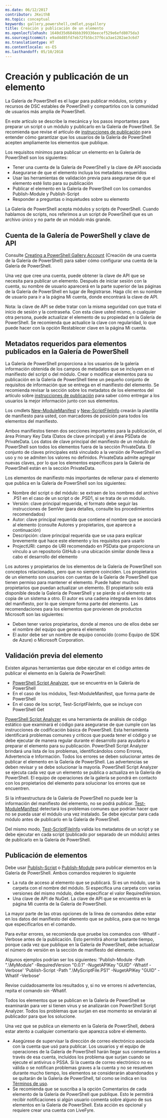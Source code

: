 ```yaml
---
ms.date: 06/12/2017
contributor: JKeithB
ms.topic: conceptual
keywords: gallery,powershell,cmdlet,psgallery
title: Creación y publicación de un elemento
ms.openlocfilehash: 1640d35d684bbb399336eecef529e6efd8075da3
ms.sourcegitcommit: e9ad4d85fd7eb72fb5bc37f6ca3ae1282ae3c6d7
ms.translationtype: HT
ms.contentlocale: es-ES
ms.lasthandoff: 05/10/2018
---
```

# <a name="creating-and-publishing-an-item"></a>Creación y publicación de un elemento

La Galería de PowerShell es el lugar para publicar módulos, scripts y recursos de DSC estables de PowerShell y compartirlos con la comunidad de usuarios más amplia de PowerShell.

En este artículo se describe la mecánica y los pasos importantes para preparar un script o un módulo y publicarlo en la Galería de PowerShell.
Se recomienda que revise el artículo de [instrucciones de publicación](https://msdn.microsoft.com/en-us/powershell/gallery/psgallery/psgallery-PublishingGuidelines) para entender cómo garantizar que los usuarios de la Galería de PowerShell acepten ampliamente los elementos que publique.

Los requisitos mínimos para publicar un elemento en la Galería de PowerShell son los siguientes:

- Tener una cuenta de la Galería de PowerShell y la clave de API asociada
- Asegurarse de que el elemento incluya los metadatos requeridos
- Usar las herramientas de validación previa para asegurarse de que el elemento esté listo para su publicación
- Publicar el elemento en la Galería de PowerShell con los comandos Publish-Module y Publish-Script
- Responder a preguntas o inquietudes sobre su elemento

La Galería de PowerShell acepta módulos y scripts de PowerShell.
Cuando hablamos de scripts, nos referimos a un script de PowerShell que es un archivo único y no parte de un módulo más grande.

## <a name="powershell-gallery-account-and-api-key"></a>Cuenta de la Galería de PowerShell y clave de API

Consulte [Creating a PowerShell Gallery Account](https://msdn.microsoft.com/en-us/powershell/gallery/psgallery/psgallery_creating_an_account) (Creación de una cuenta de la Galería de PowerShell) para saber cómo configurar una cuenta de la Galería de PowerShell.

Una vez que cree una cuenta, puede obtener la clave de API que se necesita para publicar un elemento.
Después de iniciar sesión con la cuenta, su nombre de usuario aparecerá en la parte superior de las páginas de la Galería de PowerShell en lugar de Registrarse.
Haga clic en su nombre de usuario para ir a la página Mi cuenta, donde encontrará la clave de API.

Nota: la clave de API se debe tratar con la misma seguridad con que trata el inicio de sesión y la contraseña.
Con esta clave usted mismo, o cualquier otra persona, puede actualizar el elemento de su propiedad en la Galería de PowerShell.
Se recomienda que actualice la clave con regularidad, lo que puede hacer con la opción Restablecer clave en la página Mi cuenta.

## <a name="required-metadata-for-items-published-to-the-powershell-gallery"></a>Metadatos requeridos para elementos publicados en la Galería de PowerShell

La Galería de PowerShell proporciona a los usuarios de la galería información obtenida de los campos de metadatos que se incluyen en el manifiesto del script o del módulo.
Crear o modificar elementos para su publicación en la Galería de PowerShell tiene un pequeño conjunto de requisitos de información que se entrega en el manifiesto del elemento.
Se recomienda revisar la sección sobre los metadatos de los elementos del artículo sobre [instrucciones de publicación](https://msdn.microsoft.com/en-us/powershell/gallery/psgallery/psgallery-PublishingGuidelines) para saber cómo entregar a los usuarios la mejor información junto con sus elementos.

Los cmdlets [New-ModuleManifest](https://msdn.microsoft.com/en-us/powershell/gallery/psget/module/ModuleManifest-Reference) y [New-ScriptFileInfo](https://msdn.microsoft.com/en-us/powershell/gallery/psget/script/psget_new-scriptfileinfo) crearán la plantilla de manifiesto para usted, con marcadores de posición para todos los elementos del manifiesto.

Ambos manifiestos tienen dos secciones importantes para la publicación, el área Primary Key Data (Datos de clave principal) y el área PSData de PrivateData. Los datos de clave principal del manifiesto de un módulo de PowerShell son todos los elementos fuera de la sección PrivateData.
El conjunto de claves principales está vinculado a la versión de PowerShell en uso y no se admiten los valores no definidos.
PrivateData admite agregar nuevas claves, por lo que los elementos específicos para la Galería de PowerShell están en la sección PrivateData.


Los elementos de manifiesto más importantes de rellenar para el elemento que publica en la Galería de PowerShell son los siguientes:

- Nombre del script o del módulo: se extraen de los nombres del archivo .PS1 en el caso de un script o de .PSD1, si se trata de un módulo.
- Versión: clave principal requerida, el formato debe seguir las instrucciones de SemVer (para detalles, consulte los procedimientos recomendados)
- Autor: clave principal requerida que contiene el nombre que se asociará al elemento (consulte Autores y propietarios, que aparece a continuación)
- Descripción: clave principal requerida que se usa para explicar brevemente qué hace este elemento y los requisitos para usarlo
- ProjectURI: campo de URI recomendado en PSData que proporciona un vínculo a un repositorio GitHub o una ubicación similar donde lleva a cabo el desarrollo del elemento

Los autores y propietarios de los elementos de la Galería de PowerShell son conceptos relacionados, pero que no siempre coinciden.
Los propietarios de un elemento son usuarios con cuentas de la Galería de PowerShell que tienen permiso para mantener el elemento. Puede haber muchos propietarios que puedan actualizar un elemento.
El propietario solo está disponible desde la Galería de PowerShell y se pierde si el elemento se copia de un sistema a otro.
El autor es una cadena integrada en los datos del manifiesto, por lo que siempre forma parte del elemento.
Las recomendaciones para los elementos que provienen de productos Microsoft son las siguientes:

- Deben tener varios propietarios, donde al menos uno de ellos debe ser el nombre del equipo que genera el elemento
- El autor debe ser un nombre de equipo conocido (como Equipo de SDK de Azure) o Microsoft Corporation.


## <a name="pre-validate-your-item"></a>Validación previa del elemento

Existen algunas herramientas que debe ejecutar en el código antes de publicar el elemento en la Galería de PowerShell:

- [PowerShell Script Analyzer](https://www.powershellgallery.com/packages/PSScriptAnalyzer/), que se encuentra en la Galería de PowerShell
- En el caso de los módulos, Test-ModuleManifest, que forma parte de PowerShell
- En el caso de los script, Test-ScriptFileInfo, que se incluye con PowerShell Get

[PowerShell Script Analyzer](https://www.powershellgallery.com/packages/PSScriptAnalyzer/) es una herramienta de análisis de código estático que examinará el código para asegurarse de que cumple con las instrucciones de codificación básica de PowerShell. Esta herramienta identificará problemas comunes y críticos que pueda tener el código y se debe ejecutar de manera regular durante el desarrollo para ayudarlo a preparar el elemento para su publicación.
PowerShell Script Analyzer brindará una lista de los problemas, identificándolos como Errores, Advertencia e Información.
Todos los errores se deben solucionar antes de publicar el elemento en la Galería de PowerShell. Las advertencias se deben revisar y se debe solucionar la mayoría.
PowerShell Script Analyzer se ejecuta cada vez que un elemento se publica o actualiza en la Galería de PowerShell.
El equipo de operaciones de la galería se pondrá en contacto con los propietarios del elemento para solucionar los errores que se encuentren.

Si la infraestructura de la Galería de PowerShell no puede leer la información del manifiesto del elemento, no se podrá publicar.
[Test-ModuleManifest](https://msdn.microsoft.com/en-us/powershell/reference/5.1/microsoft.powershell.core/test-modulemanifest) detectará los problemas comunes que podrían hacer que no se pueda usar el módulo una vez instalado. Se debe ejecutar para cada módulo antes de publicarlo en la Galería de PowerShell.

Del mismo modo, [Test-ScriptFileInfo](https://msdn.microsoft.com/en-us/powershell/gallery/psget/script/psget_test-scriptfileinfo) valida los metadatos de un script y se debe ejecutar en cada script (publicado por separado de un módulo) antes de publicarlo en la Galería de PowerShell.


## <a name="publishing-items"></a>Publicación de elementos

Debe usar [Publish-Script](https://msdn.microsoft.com/en-us/powershell/gallery/psget/script/psget_publish-script) o [Publish-Module](https://msdn.microsoft.com/en-us/powershell/gallery/psget/module/psget_publish-module) para publicar elementos en la Galería de PowerShell.
Ambos comandos requieren lo siguiente

- La ruta de acceso al elemento que se publicará. Si es un módulo, use la carpeta con el nombre del módulo. Si especifica una carpeta con varias versiones del mismo módulo, debe especificar el valor RequiredVersion.
- Una clave de API de NuGet. La clave de API que se encuentra en la página Mi cuenta de la Galería de PowerShell.

La mayor parte de las otras opciones de la línea de comandos debe estar en los datos del manifiesto del elemento que se publica, para que no tenga que especificarlos en el comando.

Para evitar errores, se recomienda que pruebe los comandos con -Whatif -Verbose antes de la publicación.
Esto permitirá ahorrar bastante tiempo, porque cada vez que publique en la Galería de PowerShell, debe actualizar el número de versión en la sección de manifiesto del elemento.

Algunos ejemplos podrían ser los siguientes: 'Publish-Module -Path ".\MyModule" -RequiredVersion "0.0.1" -NugetAPIKey "GUID" -Whatif -Verbose' 'Publish-Script -Path ".\MyScriptFile.PS1" -NugetAPIKey "GUID" -Whatif -Verbose'

Revise cuidadosamente los resultados y, si no ve errores ni advertencias, repita el comando sin -Whatif.

Todos los elementos que se publican en la Galería de PowerShell se examinarán para ver si tienen virus y se analizarán con PowerShell Script Analyzer.
Todos los problemas que surjan en ese momento se enviarán al publicador para que los solucione.

Una vez que se publica un elemento en la Galería de PowerShell, deberá estar atento a cualquier comentario que aparezca sobre el elemento.

- Asegúrese de supervisar la dirección de correo electrónico asociada con la cuenta que usó para publicar.
Los usuarios y el equipo de operaciones de la Galería de PowerShell harán llegar sus comentarios a través de esa cuenta, incluidos los problema que surjan cuando se ejecute el antivirus o PSSA.
Si la cuenta de correo electrónico no es válida o se notifican problemas graves a la cuenta y no se resuelven durante mucho tiempo, los elementos se considerarán abandonados y se quitarán de la Galería de PowerShell, tal como se indica en los [Términos de uso](https://www.powershellgallery.com/policies/Terms).
- Se recomienda que se suscriba a la opción Comentarios de cada elemento de la Galería de PowerShell que publique.
Esto le permitirá recibir notificaciones si algún usuario comenta sobre alguno de sus elementos en la Galería de PowerShell.
Esta acción es opcional y requiere crear una cuenta con LiveFyre.